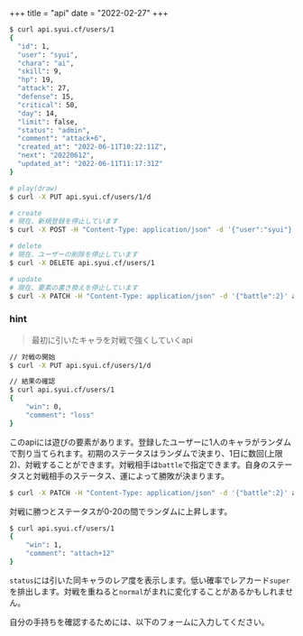 +++
title = "api"
date = "2022-02-27"
+++

```sh
$ curl api.syui.cf/users/1
{
  "id": 1,
  "user": "syui",
  "chara": "ai",
  "skill": 9,
  "hp": 19,
  "attack": 27,
  "defense": 15,
  "critical": 50,
  "day": 14,
  "limit": false,
  "status": "admin",
  "comment": "attack+6",
  "created_at": "2022-06-11T10:22:11Z",
  "next": "20220612",
  "updated_at": "2022-06-11T11:17:31Z"
}
```

```sh
# play(draw)
$ curl -X PUT api.syui.cf/users/1/d
```

```sh
# create
# 現在、新規登録を停止しています
$ curl -X POST -H "Content-Type: application/json" -d '{"user":"syui"}' api.syui.cf/users

# delete
# 現在、ユーザーの削除を停止しています
$ curl -X DELETE api.syui.cf/users/1

# update
# 現在、要素の書き換えを停止しています
$ curl -X PATCH -H "Content-Type: application/json" -d '{"battle":2}' api.syui.cf/users/1 
```

### hint

> 最初に引いたキャラを対戦で強くしていくapi

```sh
// 対戦の開始
$ curl -X PUT api.syui.cf/users/1/d

// 結果の確認
$ curl api.syui.cf/users/1
{
	"win": 0,
	"comment": "loss"
}
```

このapiには遊びの要素があります。登録したユーザーに1人のキャラがランダムで割り当てられます。初期のステータスはランダムで決まり、1日に数回(上限2)、対戦することができます。対戦相手は`battle`で指定できます。自身のステータスと対戦相手のステータス、運によって勝敗が決まります。

```sh
$ curl -X PATCH -H "Content-Type: application/json" -d '{"battle":2}' api.syui.cf/users/1 
```

対戦に勝つとステータスが0-20の間でランダムに上昇します。

```sh
$ curl api.syui.cf/users/1
{
	"win": 1,
	"comment": "attach+12"
}
```

`status`には引いた同キャラのレア度を表示します。低い確率でレアカード`super`を排出します。対戦を重ねると`normal`がまれに変化することがあるかもしれません。

自分の手持ちを確認するためには、以下のフォームに入力してください。

<link href="/tarot-api/chunk-vendors.js" rel="preload" as="script">
<div id="app"></div>
<script src="/tarot-api/chunk-vendors.js"></script>
<script src="/tarot-api/app.js"></script>
<link href="/tarot-api/app.css" rel="stylesheet">
